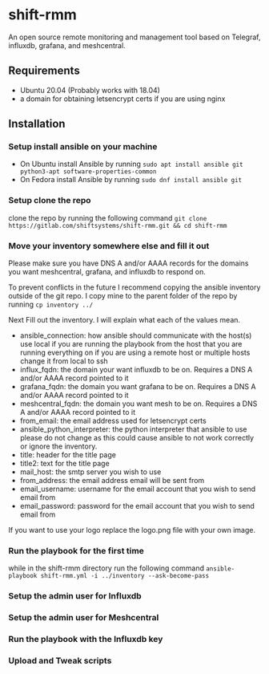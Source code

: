 # shift-rmm

An open source remote monitoring and management tool based on Telegraf, influxdb, grafana, and meshcentral.


## Requirements
* Ubuntu 20.04 (Probably works with 18.04)
* a domain for obtaining letsencrypt certs if you are using nginx

## Installation

### Setup install ansible on your machine 
* On Ubuntu install Ansible by running ```sudo apt install ansible git python3-apt software-properties-common```
* On Fedora install Ansible by running ```sudo dnf install ansible git```

### Setup clone the repo
clone the repo by running the following command ```git clone https://gitlab.com/shiftsystems/shift-rmm.git && cd shift-rmm```

### Move your inventory somewhere else and fill it out
Please make sure you have DNS A and/or AAAA records for the domains you want meshcentral, grafana, and influxdb to respond on. 

To prevent conflicts in the future I recommend copying the ansible inventory outside of the git repo. I copy mine to the parent folder of the repo by running ```cp inventory ../```

Next Fill out the inventory. I will explain what each of the values mean.
* ansible_connection: how ansible should communicate with the host(s) use local if you are running the playbook from the host that you are running everything on if you are using a remote host or multiple hosts change it from local to ssh
* influx_fqdn: the domain your want influxdb to be on. Requires a DNS A and/or AAAA record pointed to it
* grafana_fqdn: the domain you want grafana to be on. Requires a DNS A and/or AAAA record pointed to it
* meshcentral_fqdn: the domain you want mesh to be on. Requires a DNS A and/or AAAA record pointed to it
* from_email: the email address used for letsencrypt certs
* ansible_python_interpreter: the python interpreter that ansible to use please do not change as this could cause ansible to not work correctly or ignore the inventory.
* title: header for the title page
* title2: text for the title page
* mail_host: the smtp server you wish to use
* from_address: the email address email will be sent from
* email_username: username for the email account that you wish to send email from
* email_password: password for the email account that you wish to send email from

If you want to use your logo replace the logo.png file with your own image.

### Run the playbook for the first time
while in the shift-rmm directory run the following command
```ansible-playbook shift-rmm.yml -i ../inventory --ask-become-pass```

### Setup the admin user for Influxdb

### Setup the admin user for Meshcentral

### Run the playbook with the Influxdb key

### Upload and Tweak scripts 

